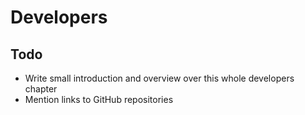Developers
===

## Todo

- Write small introduction and overview over this whole developers chapter
- Mention links to GitHub repositories
